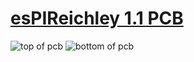 # [esPIReichley 1.1 PCB](https://oshpark.com/shared_projects/TbLP7GQA)
![top of pcb](https://644db4de3505c40a0444-327723bce298e3ff5813fb42baeefbaa.ssl.cf1.rackcdn.com/dd004d6c279f53424f59c33b97c3bc8d.png "top of pcb")
![bottom of pcb](https://644db4de3505c40a0444-327723bce298e3ff5813fb42baeefbaa.ssl.cf1.rackcdn.com/f087b69ed1cf41753dec7fbdf895e10f.png "bottom of pcb")
